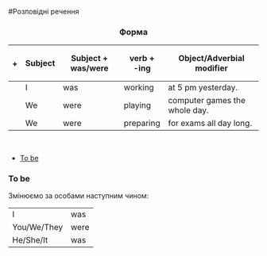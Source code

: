 #Розповідні речення

<center><h3>Форма</h3></center>

| <h4>+</h4> |Subject | Subject + was/were | verb +<br> -ing | Object/Adverbial modifier |
| -- | -- | -- | -- | -- |
| | I | was | working | at 5 pm yesterday.|
| | We | were | playing | computer games the whole day.|
| | We | were | preparing | for exams all day long. |

<br>

<ul class="nav nav-tabs">
<li class="active"><a data-toggle="tab" href="#home">To be</a></li>
</ul>

<div class="tab-content">
  <div id="home" class="tab-pane fade in active">
    <h3>To be</h3>
  Змінюємо за особами наступним чином:
  <table>
      <tr>
          <td>I</td>
          <td>was</td>
      </tr>
      <tr>
          <td>You/We/They</td>
          <td>were</td>
      </tr>
      <tr>
          <td>He/She/It</td>
          <td>was</td>
      </tr>
  </table>
  </div>
</div>